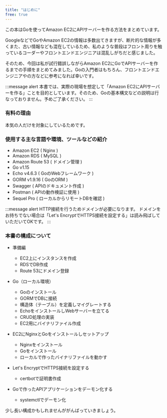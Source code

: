 ```yaml
---
title: "はじめに"
free: true
---
```


この本はGoを使ってAmazon EC2にAPIサーバーを作る方法をまとめています。

GoogleなどでGoやAmazon EC2の情報は多数出てきますが、断片的な情報が多くまた、古い情報なども混在しているため、私のような普段はフロント周りを触っているコーダーやフロントエンドエンジニアは混乱しがちだと感じました。

そのため、今回は私が試行錯誤しながらAmazon EC2にGoでAPIサーバーを作るまでの手順をまとめてみました。Goの入門者はもちろん、フロントエンドエンジニアやの方などに参考になれば幸いです。

:::message alert
本書では、実際の現場を想定して「Amazon EC2にAPIサーバーを作る」ことを目的としています。そのため、Goの基本構文などの説明は行なっておりません。予めご了承ください。
:::

### 有料の理由
本気の人だけを対象にしているためです。

### 使用する主な言語や環境、ツールなどの紹介
- Amazon EC2 ( Nginx )
- Amazon RDS ( MySQL )
- Amazon Route 53 ( ドメイン管理 )
- Go v1.15
- Echo v4.6.3 ( GoのWebフレームワーク )
- GORM v1.9.16 ( GoのORM )
- Swagger ( APIのドキュメント作成 )
- Postman ( APIの動作検証に使用 )
- Sequel Pro ( ローカルからリモートDBを確認 )

:::message alert
HTTP接続を行うためドメインが必要になります。
ドメインをお持ちでない場合は「Let's EncryptでHTTPS接続を設定する」は読み飛ばしていただいてOKです。
:::

### 本書の構成について
- 準備編
  - EC2上にインスタンスを作成
  - RDSでDB作成
  - Route 53にドメイン登録

- Go（ローカル環境）
  - Goのインストール
  - GORMでDBに接続
  - 構造体（テーブル）を定義しマイグレートする
  - EchoをインストールしWebサーバーを立てる
  - CRUD処理の実装
  - EC2用にバイナリファイル作成

- EC2にNginxとGoをインストールしセットアップ
  - Nginxをインストール
  - Goをインストール
  - ローカルで作ったバイナリファイルを動かす

- Let's EncryptでHTTPS接続を設定する
  - certbotで証明書作成

- Goで作ったAPIアプリケーションをデーモン化する
  - systemctlでデーモン化

少し長い構成かもしれませんががんばっていきましょう。

